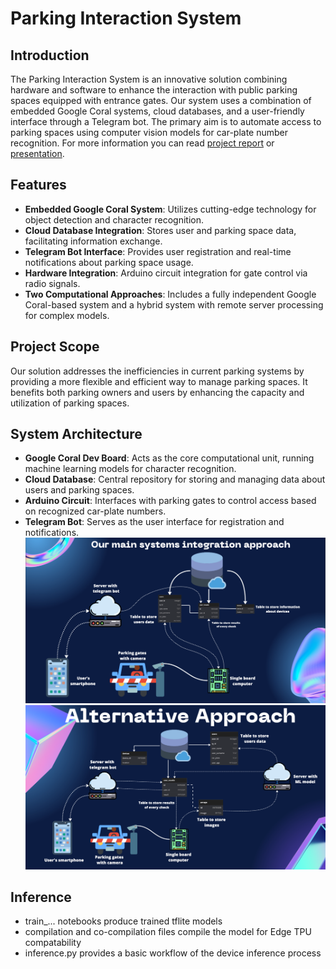 # Parking Interaction System

## Introduction
The Parking Interaction System is an innovative solution combining hardware and software to enhance the interaction with public parking spaces equipped with entrance gates. Our system uses a combination of embedded Google Coral systems, cloud databases, and a user-friendly interface through a Telegram bot. The primary aim is to automate access to parking spaces using computer vision models for car-plate number recognition. For more information you can read [project report](https://drive.google.com/file/d/13EPkbvAllHFcw8iKntHJ6y3KRFjevMNH/view?usp=sharing) or [presentation](https://drive.google.com/file/d/15JpzKiO-78GykuHAe_xsVvMI4-tt5gcC/view?usp=sharing).

## Features
- **Embedded Google Coral System**: Utilizes cutting-edge technology for object detection and character recognition.
- **Cloud Database Integration**: Stores user and parking space data, facilitating information exchange.
- **Telegram Bot Interface**: Provides user registration and real-time notifications about parking space usage.
- **Hardware Integration**: Arduino circuit integration for gate control via radio signals.
- **Two Computational Approaches**: Includes a fully independent Google Coral-based system and a hybrid system with remote server processing for complex models.

## Project Scope
Our solution addresses the inefficiencies in current parking systems by providing a more flexible and efficient way to manage parking spaces. It benefits both parking owners and users by enhancing the capacity and utilization of parking spaces.

## System Architecture
- **Google Coral Dev Board**: Acts as the core computational unit, running machine learning models for character recognition.
- **Cloud Database**: Central repository for storing and managing data about users and parking spaces.
- **Arduino Circuit**: Interfaces with parking gates to control access based on recognized car-plate numbers.
- **Telegram Bot**: Serves as the user interface for registration and notifications.
![Example Image](https://github.com/stequoy/Parking-Interaction-System/blob/main/images/intergration%20approach.png)
![Example Image](https://github.com/stequoy/Parking-Interaction-System/blob/main/images/alternative%20approach.png)

## Inference
- train_... notebooks produce trained tflite models
- compilation and co-compilation files compile the model for Edge TPU compatability
- inference.py provides a basic workflow of the device inference process
